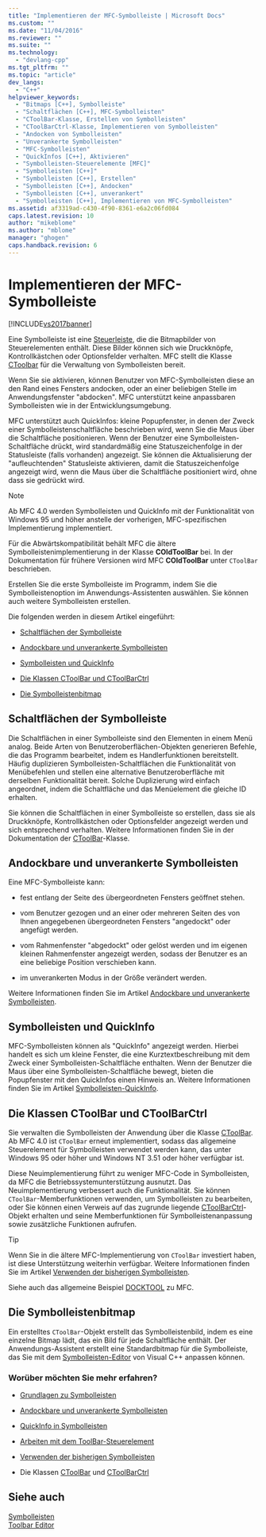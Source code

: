 ```yaml
---
title: "Implementieren der MFC-Symbolleiste | Microsoft Docs"
ms.custom: ""
ms.date: "11/04/2016"
ms.reviewer: ""
ms.suite: ""
ms.technology: 
  - "devlang-cpp"
ms.tgt_pltfrm: ""
ms.topic: "article"
dev_langs: 
  - "C++"
helpviewer_keywords: 
  - "Bitmaps [C++], Symbolleiste"
  - "Schaltflächen [C++], MFC-Symbolleisten"
  - "CToolBar-Klasse, Erstellen von Symbolleisten"
  - "CToolBarCtrl-Klasse, Implementieren von Symbolleisten"
  - "Andocken von Symbolleisten"
  - "Unverankerte Symbolleisten"
  - "MFC-Symbolleisten"
  - "QuickInfos [C++], Aktivieren"
  - "Symbolleisten-Steuerelemente [MFC]"
  - "Symbolleisten [C++]"
  - "Symbolleisten [C++], Erstellen"
  - "Symbolleisten [C++], Andocken"
  - "Symbolleisten [C++], unverankert"
  - "Symbolleisten [C++], Implementieren von MFC-Symbolleisten"
ms.assetid: af3319ad-c430-4f90-8361-e6a2c06fd084
caps.latest.revision: 10
author: "mikeblome"
ms.author: "mblome"
manager: "ghogen"
caps.handback.revision: 6
---
```

# Implementieren der MFC-Symbolleiste
[!INCLUDE[vs2017banner](../assembler/inline/includes/vs2017banner.md)]

Eine Symbolleiste ist eine [Steuerleiste](../mfc/control-bars.md), die die Bitmapbilder von Steuerelementen enthält.  Diese Bilder können sich wie Druckknöpfe, Kontrollkästchen oder Optionsfelder verhalten.  MFC stellt die Klasse [CToolbar](../mfc/reference/ctoolbar-class.md) für die Verwaltung von Symbolleisten bereit.  
  
 Wenn Sie sie aktivieren, können Benutzer von MFC\-Symbolleisten diese an den Rand eines Fensters andocken, oder an einer beliebigen Stelle im Anwendungsfenster "abdocken".  MFC unterstützt keine anpassbaren Symbolleisten wie in der Entwicklungsumgebung.  
  
 MFC unterstützt auch QuickInfos: kleine Popupfenster, in denen der Zweck einer Symbolleistenschaltfläche beschrieben wird, wenn Sie die Maus über die Schaltfläche positionieren.  Wenn der Benutzer eine Symbolleisten\-Schaltfläche drückt, wird standardmäßig eine Statuszeichenfolge in der Statusleiste \(falls vorhanden\) angezeigt.  Sie können die Aktualisierung der "aufleuchtenden" Statusleiste aktivieren, damit die Statuszeichenfolge angezeigt wird, wenn die Maus über die Schaltfläche positioniert wird, ohne dass sie gedrückt wird.  
  
> [!NOTE]
>  Ab MFC 4.0 werden Symbolleisten und QuickInfo mit der Funktionalität von Windows 95 und höher anstelle der vorherigen, MFC\-spezifischen Implementierung implementiert.  
  
 Für die Abwärtskompatibilität behält MFC die ältere Symbolleistenimplementierung in der Klasse **COldToolBar** bei.  In der Dokumentation für frühere Versionen wird MFC **COldToolBar** unter `CToolBar` beschrieben.  
  
 Erstellen Sie die erste Symbolleiste im Programm, indem Sie die Symbolleistenoption im Anwendungs\-Assistenten auswählen.  Sie können auch weitere Symbolleisten erstellen.  
  
 Die folgenden werden in diesem Artikel eingeführt:  
  
-   [Schaltflächen der Symbolleiste](#_core_toolbar_buttons)  
  
-   [Andockbare und unverankerte Symbolleisten](#_core_docking_and_floating_toolbars)  
  
-   [Symbolleisten und QuickInfo](#_core_toolbars_and_tool_tips)  
  
-   [Die Klassen CToolBar und CToolBarCtrl](#_core_the_ctoolbar_and_ctoolbarctrl_classes)  
  
-   [Die Symbolleistenbitmap](#_core_the_toolbar_bitmap)  
  
##  <a name="_core_toolbar_buttons"></a> Schaltflächen der Symbolleiste  
 Die Schaltflächen in einer Symbolleiste sind den Elementen in einem Menü analog.  Beide Arten von Benutzeroberflächen\-Objekten generieren Befehle, die das Programm bearbeitet, indem es Handlerfunktionen bereitstellt.  Häufig duplizieren Symbolleisten\-Schaltflächen die Funktionalität von Menübefehlen und stellen eine alternative Benutzeroberfläche mit derselben Funktionalität bereit.  Solche Duplizierung wird einfach angeordnet, indem die Schaltfläche und das Menüelement die gleiche ID erhalten.  
  
 Sie können die Schaltflächen in einer Symbolleiste so erstellen, dass sie als Druckknöpfe, Kontrollkästchen oder Optionsfelder angezeigt werden und sich entsprechend verhalten.  Weitere Informationen finden Sie in der Dokumentation der [CToolBar](../mfc/reference/ctoolbar-class.md)\-Klasse.  
  
##  <a name="_core_docking_and_floating_toolbars"></a> Andockbare und unverankerte Symbolleisten  
 Eine MFC\-Symbolleiste kann:  
  
-   fest entlang der Seite des übergeordneten Fensters geöffnet stehen.  
  
-   vom Benutzer gezogen und an einer oder mehreren Seiten des von Ihnen angegebenen übergeordneten Fensters "angedockt" oder angefügt werden.  
  
-   vom Rahmenfenster "abgedockt" oder gelöst werden und im eigenen kleinen Rahmenfenster angezeigt werden, sodass der Benutzer es an eine beliebige Position verschieben kann.  
  
-   im unverankerten Modus in der Größe verändert werden.  
  
 Weitere Informationen finden Sie im Artikel [Andockbare und unverankerte Symbolleisten](../mfc/docking-and-floating-toolbars.md).  
  
##  <a name="_core_toolbars_and_tool_tips"></a> Symbolleisten und QuickInfo  
 MFC\-Symbolleisten können als "QuickInfo" angezeigt werden. Hierbei handelt es sich um kleine Fenster, die eine Kurztextbeschreibung mit dem Zweck einer Symbolleisten\-Schaltfläche enthalten.  Wenn der Benutzer die Maus über eine Symbolleisten\-Schaltfläche bewegt, bieten die Popupfenster mit den QuickInfos einen Hinweis an.  Weitere Informationen finden Sie im Artikel [Symbolleisten\-QuickInfo](../mfc/toolbar-tool-tips.md).  
  
##  <a name="_core_the_ctoolbar_and_ctoolbarctrl_classes"></a> Die Klassen CToolBar und CToolBarCtrl  
 Sie verwalten die Symbolleisten der Anwendung über die Klasse [CToolBar](../mfc/reference/ctoolbar-class.md).  Ab MFC 4.0 ist `CToolBar` erneut implementiert, sodass das allgemeine Steuerelement für Symbolleisten verwendet werden kann, das unter Windows 95 oder höher und Windows NT 3.51 oder höher verfügbar ist.  
  
 Diese Neuimplementierung führt zu weniger MFC\-Code in Symbolleisten, da MFC die Betriebssystemunterstützung ausnutzt.  Das Neuimplementierung verbessert auch die Funktionalität.  Sie können `CToolBar`\-Memberfunktionen verwenden, um Symbolleisten zu bearbeiten, oder Sie können einen Verweis auf das zugrunde liegende [CToolBarCtrl](../mfc/reference/ctoolbarctrl-class.md)\-Objekt erhalten und seine Memberfunktionen für Symbolleistenanpassung sowie zusätzliche Funktionen aufrufen.  
  
> [!TIP]
>  Wenn Sie in die ältere MFC\-Implementierung von `CToolBar` investiert haben, ist diese Unterstützung weiterhin verfügbar.  Weitere Informationen finden Sie im Artikel [Verwenden der bisherigen Symbolleisten](../mfc/using-your-old-toolbars.md).  
  
 Siehe auch das allgemeine Beispiel [DOCKTOOL](../top/visual-cpp-samples.md) zu MFC.  
  
##  <a name="_core_the_toolbar_bitmap"></a> Die Symbolleistenbitmap  
 Ein erstelltes `CToolBar`\-Objekt erstellt das Symbolleistenbild, indem es eine einzelne Bitmap lädt, das ein Bild für jede Schaltfläche enthält.  Der Anwendungs\-Assistent erstellt eine Standardbitmap für die Symbolleiste, das Sie mit dem [Symbolleisten\-Editor](../mfc/toolbar-editor.md) von Visual C\+\+ anpassen können.  
  
### Worüber möchten Sie mehr erfahren?  
  
-   [Grundlagen zu Symbolleisten](../mfc/toolbar-fundamentals.md)  
  
-   [Andockbare und unverankerte Symbolleisten](../mfc/docking-and-floating-toolbars.md)  
  
-   [QuickInfo in Symbolleisten](../mfc/toolbar-tool-tips.md)  
  
-   [Arbeiten mit dem ToolBar\-Steuerelement](../mfc/working-with-the-toolbar-control.md)  
  
-   [Verwenden der bisherigen Symbolleisten](../mfc/using-your-old-toolbars.md)  
  
-   Die Klassen [CToolBar](../mfc/reference/ctoolbar-class.md) und [CToolBarCtrl](../mfc/reference/ctoolbarctrl-class.md)  
  
## Siehe auch  
 [Symbolleisten](../mfc/toolbars.md)   
 [Toolbar Editor](../mfc/toolbar-editor.md)